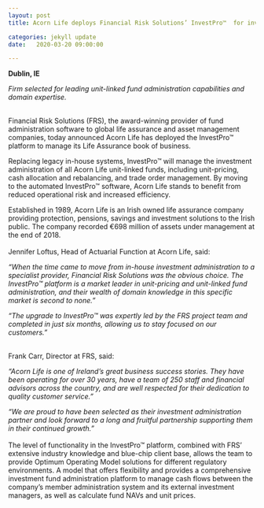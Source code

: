 ```yaml
---
layout: post
title: Acorn Life deploys Financial Risk Solutions’ InvestPro™  for investment administration

categories: jekyll update
date:   2020-03-20 09:00:00

---
```


**Dublin, IE**

*Firm selected for leading unit-linked fund administration capabilities and domain expertise.*

<br>
Financial Risk Solutions (FRS), the award-winning provider of fund administration software to global life assurance and asset management companies, today announced Acorn Life has deployed the InvestPro™ platform to manage its Life Assurance book of business.
<br>

Replacing legacy in-house systems, InvestPro™ will manage the investment administration of all Acorn Life unit-linked funds, including unit-pricing, cash allocation and rebalancing, and trade order management. By moving to the automated InvestPro™ software, Acorn Life stands to benefit from reduced operational risk and increased efficiency. 
<br>

Established in 1989, Acorn Life is an Irish owned life assurance company providing protection, pensions, savings and investment solutions to the Irish public. The company recorded €698 million of assets under management at the end of 2018.
<br>
<br>
Jennifer Loftus, Head of Actuarial Function at Acorn Life, said:
<br>

*“When the time came to move from in-house investment administration to a specialist provider, Financial Risk Solutions was the obvious choice. The InvestPro™ platform is a market leader in unit-pricing and unit-linked fund administration, and their wealth of domain knowledge in this specific market is second to none.”*
<br>

*“The upgrade to InvestPro™ was expertly led by the FRS project team and completed in just six months, allowing us to stay focused on our customers.”*
<br>
<br>

Frank Carr, Director at FRS, said:
<br>

*“Acorn Life is one of Ireland’s great business success stories. They have been operating for over 30 years, have a team of 250 staff and financial advisors across the country, and are well respected for their dedication to quality customer service.”*
<br>

*“We are proud to have been selected as their investment administration partner and look forward to a long and fruitful partnership supporting them in their continued growth.”*
<br>
<br>
The level of functionality in the InvestPro™ platform, combined with FRS’ extensive industry knowledge and blue-chip client base, allows the team to provide Optimum Operating Model solutions for different regulatory environments. A model that offers flexibility and provides a comprehensive investment fund administration platform to manage cash flows between the company’s member administration system and its external investment managers, as well as calculate fund NAVs and unit prices.
<br>
<br>